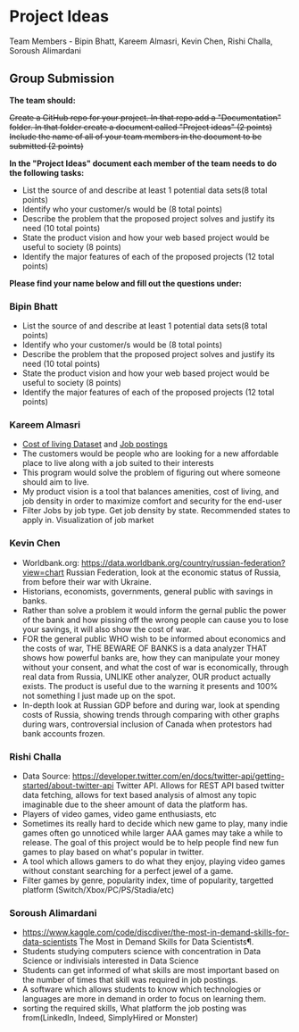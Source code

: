 # Project Ideas

Team Members - Bipin Bhatt, Kareem Almasri, Kevin Chen, Rishi Challa, Soroush Alimardani

## Group Submission 

**The team should:**

~~Create a GitHub repo for your project. In that repo add a "Documentation" folder. In that folder create a document called "Project ideas" (2 points)
Include the name of all of your team members in the document to be submitted (2 points)~~

**In the "Project Ideas" document each member of the team needs to do the following tasks:**

 - List the source of and describe at least 1 potential data sets(8 total points)
 - Identify who your customer/s would  be (8 total points)
 - Describe the problem that the proposed project solves and justify its need (10 total points)
 - State the product vision and how your web based project would be useful to society (8 points)
 - Identify the major features of each of the proposed projects (12 total points)

**Please find your name below and fill out the questions under:**

### Bipin Bhatt

 - List the source of and describe at least 1 potential data sets(8 total points)
 - Identify who your customer/s would  be (8 total points)
 - Describe the problem that  the  proposed project solves and justify its need (10 total points)
 - State the product vision and how your web based project would be useful to society (8 points)
 - Identify the major features of each of the proposed projects (12 total points)

### Kareem Almasri

 - [Cost of living Dataset](https://www.kaggle.com/datasets/ankanhore545/cost-of-living-index-2022) and [Job postings](https://www.kaggle.com/datasets/PromptCloudHQ/us-jobs-on-monstercom)
 - The customers would be people who are looking for a new affordable place to live along with a job suited to their interests
 - This program would solve the problem of figuring out where someone should aim to live. 
 - My product vision is a tool that balances amenities, cost of living, and job density in order to maximize comfort and security for the end-user
 - Filter Jobs by job type. Get job density by state. Recommended states to apply in. Visualization of job market

### Kevin Chen

 - Worldbank.org: https://data.worldbank.org/country/russian-federation?view=chart Russian Federation, look at the economic status of Russia, from before their war with Ukraine.
 - Historians, economists, governments, general public with savings in banks. 
 - Rather than solve a problem it would inform the gernal public the power of the bank and how pissing off the wrong people can cause you to lose your savings, it will also show the cost of war. 
 - FOR the general public WHO wish to be informed about economics and the costs of war, THE BEWARE OF BANKS is a data analyzer THAT shows how powerful banks are, how they can manipulate your money without your consent, and what the cost of war is economically, through real data from Russia, UNLIKE other analyzer, OUR product actually exists. The product is useful due to the warning it presents and 100% not something I just made up on the spot.
 - In-depth look at Russian GDP before and during war, look at spending costs of Russia, showing trends through comparing with other graphs during wars, controversial inclusion of Canada when protestors had bank accounts frozen. 

### Rishi Challa

 - Data Source: https://developer.twitter.com/en/docs/twitter-api/getting-started/about-twitter-api Twitter API. Allows for REST API based twitter data fetching, allows for text based analysis of almost any topic imaginable due to the sheer amount of data the platform has.
 - Players of video games, video game enthusiasts, etc
 - Sometimes its really hard to decide which new game to play, many indie games often go unnoticed while larger AAA games may take a while to release. The goal of this project would be to help people find new fun games to play based on what's popular in twitter.
 - A tool which allows gamers to do what they enjoy, playing video games without constant searching for a perfect jewel of a game.
 - Filter games by genre, popularity index, time of popularity, targetted platform (Switch/Xbox/PC/PS/Stadia/etc)

### Soroush Alimardani

 - https://www.kaggle.com/code/discdiver/the-most-in-demand-skills-for-data-scientists The Most in Demand Skills for Data Scientists¶.
 - Students studying computers science with concentration in Data Science or indivisials interested in Data Science
 - Students can get informed of what skills are most important based on the number of times that skill was required in job postings.
 - A software which allows students to know which technologies or languages are more in demand in order to focus on learning them.
 - sorting the required skills, What platform the job posting was from(LinkedIn, Indeed, SimplyHired or Monster)

